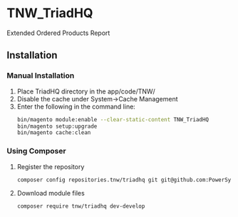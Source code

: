 # TNW_TriadHQ
Extended Ordered Products Report

## Installation
### Manual Installation
1. Place TriadHQ directory in the app/code/TNW/
2. Disable the cache under System->Cache Management
3. Enter the following in the command line:
    ```bash
    bin/magento module:enable --clear-static-content TNW_TriadHQ
    bin/magento setup:upgrade
    bin/magento cache:clean
   ```
   
### Using Composer
1.  Register the repository  
    ```bash
    composer config repositories.tnw/triadhq git git@github.com:PowerSync/TNW_TriadHQ.git
    ```
2.  Download module files  
    ```bash
    composer require tnw/triadhq dev-develop
    ```
